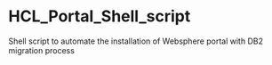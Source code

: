 # HCL_Portal_Shell_script
Shell script to automate the installation of Websphere portal with DB2 migration process
